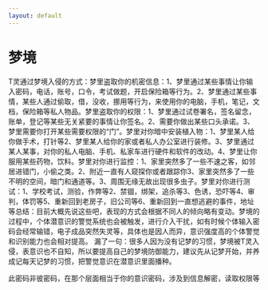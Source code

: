 ```yaml
---
layout: default
---
```


# 梦境

T灵通过梦境入侵的方式：梦里盗取你的机密信息：1、梦里通过某些事情让你输入密码，电话，账号，口令，考试做题，开启保险箱等行为。2、梦里通过某些事情，某些人通过偷取，借，没收，挪用等行为，来使用你的电脑，手机，笔记，文档，保险箱等私人物品。梦里盗取你的权限：1、梦里通过试卷署名，签名留念，账单，登记等某些无关紧要的事情让你签名。2、需要你做出某些口头承诺。3、梦里需要你打开某些需要权限的“门”。梦里对你暗中安装植入物：1、梦里某人给你做手术，打针等2、梦里某人给你的家或者私人办公室进行装修。3、梦里通过某人某事，对你的私人电脑、手机、私家车进行硬件和软件的改动。4、梦里让你服用某些药物，饮料。梦里对你进行监控：1、家里突然多了一些不速之客，如邻居进错门，小偷之类。2、附近一直有人窥探你或者跟踪你3、家里突然多了一些不明的空间，暗门和通道等。3、周围无缘无故出现很多虫子。梦里对你进行测试：1、学校考试，测验，作弊等2、禁锢，绑架，追杀等3、色诱，恐吓等4、审判，体罚等5、重新回到老房子，旧公司等6、重新回到一直想逃避的事件，地址等总结：目前大概先说这些吧，表现的方式会根据不同人的倾向略有变动。梦境的过程中，个体潜意识的警觉系统也会被触发，进行介入干扰，如有时候个体输入密码会经常输错，电子成品突然失灵等，具体也是因人而异，意识强度高的个体警觉和识别能力也会相对提高。
漏了一句：很多人因为没有记梦的习惯，梦境被T灵入侵，表意识也不自知，所以要提高自己的梦境防御能力，建议先从记梦开始，并养成记每天记梦的习惯，把警觉意识在潜意识里面播种。

此密码非彼密码，在那个层面相当于你的意识密码，涉及到信息解密，读取权限等

